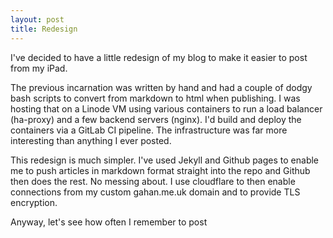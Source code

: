 ```yaml
---
layout: post
title: Redesign
---
```


I've decided to have a little redesign of my blog to make it easier to post from my iPad. 

The previous incarnation was written by hand and had a couple of dodgy bash scripts to convert from markdown to html when publishing. I was hosting that on a Linode VM using various containers to run a load balancer (ha-proxy) and a few backend servers (nginx). I'd build and deploy the containers via a GitLab CI pipeline. The infrastructure was far more interesting than anything I ever posted.

This redesign is much simpler. I've used Jekyll and Github pages to enable me to push articles in markdown format straight into the repo and Github then does the rest. No messing about. I use cloudflare to then enable connections from my custom gahan.me.uk domain and to provide TLS encryption.

Anyway, let's see how often I remember to post
